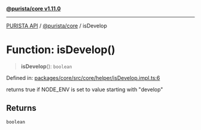 [**@purista/core v1.11.0**](../README.md)

***

[PURISTA API](../../../packages.md) / [@purista/core](../README.md) / isDevelop

# Function: isDevelop()

> **isDevelop**(): `boolean`

Defined in: [packages/core/src/core/helper/isDevelop.impl.ts:6](https://github.com/puristajs/purista/blob/master/packages/core/src/core/helper/isDevelop.impl.ts#L6)

returns true if NODE_ENV is set to value starting with "develop"

## Returns

`boolean`
